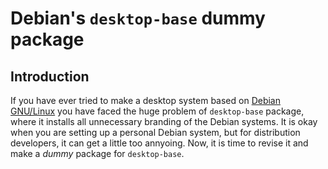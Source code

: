 # Debian's `desktop-base` dummy package

## Introduction

If you have ever tried to make a desktop system based on [Debian GNU/Linux](https://debian.org) you have faced the huge problem of `desktop-base` package, where it installs all unnecessary branding of the Debian systems. It is okay when you are setting up a personal Debian system, but for distribution developers, it can get a little too annyoing. Now, it is time to revise it and make a _dummy_ package for `desktop-base`. 